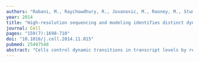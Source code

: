 ```yaml
---
authors: "Rabani, M., Raychowdhury, R., Jovanovic, M., Rooney, M., Stumpo, DJ., **Pauli, A.,** Hacohen, N., Schier, AF., Blackshear, PJ., Friedman, N., Amit, I., Regev, A."
year: 2014
title: "High-resolution sequencing and modeling identifies distinct dynamic RNA regulatory strategies"
journal: Cell
pages: "159(7):1698-710"
doi: "10.1016/j.cell.2014.11.015"
pubmed: 25497548
abstract: "Cells control dynamic transitions in transcript levels by regulating transcription, processing, and/or degradation through an integrated regulatory strategy. Here, we combine RNA metabolic labeling, rRNA-depleted RNA-seq, and DRiLL, a novel computational framework, to quantify the level; editing sites; and transcription, processing, and degradation rates of each transcript at a splice junction resolution during the LPS response of mouse dendritic cells. Four key regulatory strategies, dominated by RNA transcription changes, generate most temporal gene expression patterns. Noncanonical strategies that also employ dynamic posttranscriptional regulation control only a minority of genes, but provide unique signal processing features. We validate Tristetraprolin (TTP) as a major regulator of RNA degradation in one noncanonical strategy. Applying DRiLL to the regulation of noncoding RNAs and to zebrafish embryogenesis demonstrates its broad utility. Our study provides a new quantitative approach to discover transcriptional and posttranscriptional events that control dynamic changes in transcript levels using RNA sequencing data."
---
```


